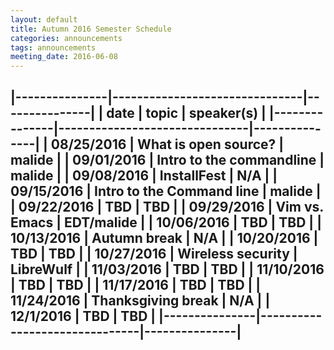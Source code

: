 ```yaml
---
layout: default
title: Autumn 2016 Semester Schedule
categories: announcements
tags: announcements
meeting_date: 2016-06-08
---
```


|---------------|-------------------------------|---------------|
| date		| topic				| speaker(s)	|
|---------------|-------------------------------|---------------|
| 08/25/2016	| What is open source?		| malide	|
| 09/01/2016	| Intro to the commandline	| malide	|
| 09/08/2016	| InstallFest			| N/A		|
| 09/15/2016	| Intro to the Command line	| malide	|
| 09/22/2016	| TBD				| TBD		|
| 09/29/2016	| Vim vs. Emacs			| EDT/malide	|
| 10/06/2016	| TBD				| TBD		|
| 10/13/2016	| Autumn break			| N/A		|
| 10/20/2016	| TBD				| TBD		|
| 10/27/2016	| Wireless security		| LibreWulf	|
| 11/03/2016	| TBD				| TBD		|
| 11/10/2016	| TBD				| TBD		|
| 11/17/2016	| TBD				| TBD		|
| 11/24/2016	| Thanksgiving break		| N/A		|
| 12/1/2016	| TBD				| TBD		|
|---------------|-------------------------------|---------------|
-- 

<!-- generated by _helpers/newPost.rb -->
